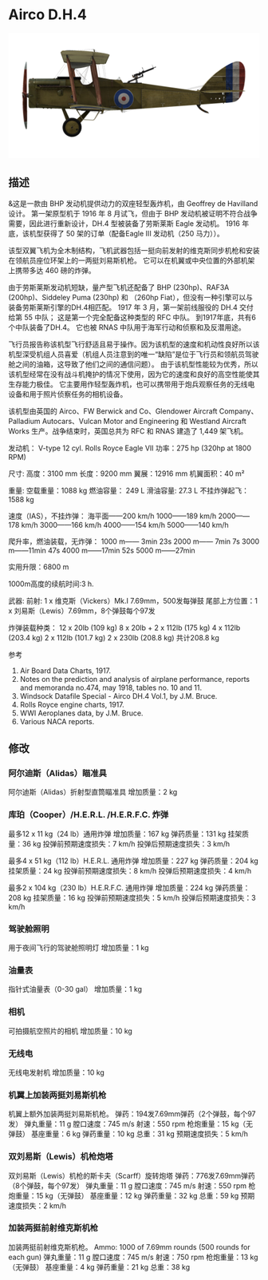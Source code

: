 ﻿# Airco D.H.4

![aircodh4](../images/aircodh4.png)

## 描述

&这是一款由 BHP 发动机提供动力的双座轻型轰炸机，由 Geoffrey de Havilland 设计。 第一架原型机于 1916 年 8 月试飞，但由于 BHP 发动机被证明不符合战争需要，因此进行重新设计，DH.4 型被装备了劳斯莱斯 Eagle 发动机。 1916 年底，该机型获得了 50 架的订单（配备Eagle III 发动机（250 马力））。

该型双翼飞机为全木制结构，飞机武器包括一挺向前发射的维克斯同步机枪和安装在领航员座位环架上的一两挺刘易斯机枪。 它可以在机翼或中央位置的外部机架上携带多达 460 磅的炸弹。

由于劳斯莱斯发动机短缺，量产型飞机还配备了 BHP (230hp)、RAF3A (200hp)、Siddeley Puma (230hp) 和 （260hp Fiat），但没有一种引擎可以与装备劳斯莱斯引擎的DH.4相匹配。 1917 年 3 月，第一架前线服役的 DH.4 交付给第 55 中队； 这是第一个完全配备这种类型的 RFC 中队。 到1917年底，共有6个中队装备了DH.4。 它也被 RNAS 中队用于海军行动和侦察和及反潜用途。

飞行员报告称该机型飞行舒适且易于操作。因为该机型的速度和机动性良好所以该机型深受机组人员喜爱（机组人员注意到的唯一“缺陷”是位于飞行员和领航员驾驶舱之间的油箱，这导致了他们之间的通信问题）。 由于该机型性能较为优秀，所以该机型经常在没有战斗机掩护的情况下使用，因为它的速度和良好的高空性能使其生存能力极佳。 它主要用作轻型轰炸机，也可以携带用于炮兵观察任务的无线电设备和用于照片侦察任务的相机设备。

该机型由英国的 Airco、FW Berwick and Co、Glendower Aircraft Company、Palladium Autocars、Vulcan Motor and Engineering 和 Westland Aircraft Works 生产。战争结束时，英国总共为 RFC 和 RNAS 建造了 1,449 架飞机。


发动机： V-type 12 cyl. Rolls Royce Eagle VII
功率：275 hp (320hp at 1800 RPM)

尺寸:
高度：3100 mm
长度：9200 mm
翼展：12916 mm
机翼面积：40 m²

重量:
空载重量：1088 kg
燃油容量： 249 L
滑油容量: 27.3 L
不挂炸弹起飞： 1588 kg

速度（IAS），不挂炸弹： 
海平面——200 km/h
1000——189 km/h
2000——178 km/h
3000——166 km/h
4000——154 km/h
5000——140 km/h

爬升率，燃油装载，无炸弹：
1000 m—— 3min 23s
2000 m—— 7min 7s
3000 m——11min 47s
4000 m——17min 52s
5000 m——27min

实用升限：6800 m

1000m高度的续航时间:3 h.

武器:
前射: 1 x 维克斯（Vickers）Mk.I 7.69mm，500发每弹鼓
尾部上方位置：1 x 刘易斯（Lewis）7.69mm，8个弹鼓每个97发

炸弹装载种类：
12 x 20lb (109 kg)
8 x 20lb + 2 x 112lb (175 kg)
4 x 112lb (203.4 kg)
2 x 112lb (101.7 kg)
2 x 230lb (208.8 kg)
共计208.8 kg

参考
1) Air Board Data Charts, 1917.
2) Notes on the prediction and analysis of airplane performance, reports and memoranda no.474, may 1918, tables no. 10 and 11.
3) Windsock Datafile Special - Airco DH.4 Vol.1, by J.M. Bruce.
4) Rolls Royce engine charts, 1917.
5) WWI Aeroplanes data, by J.M. Bruce.
6) Various NACA reports.

## 修改


### 阿尔迪斯（Alidas）瞄准具

阿尔迪斯（Alidas）折射型直筒瞄准具
增加质量：2 kg


### 库珀（Cooper）/H.E.R.L. /H.E.R.F.C. 炸弹

最多12 x 11 kg（24 lb）通用炸弹
增加质量：167 kg
弹药质量：131 kg
挂架质量：36 kg
投弹前预期速度损失：7 km/h
投弹后预期速度损失：3 km/h

最多4 x 51 kg（112 lb）H.E.R.L. 通用炸弹
增加质量：227 kg
弹药质量：204 kg
挂架质量：24 kg
投弹前预期速度损失：8 km/h
投弹后预期速度损失：4 km/h

最多2 x 104 kg（230 lb）H.E.R.F.C. 通用炸弹
增加质量：224 kg
弹药质量：208 kg
挂架质量：16 kg
投弹前预期速度损失：5 km/h
投弹后预期速度损失：3 km/h﻿

### 驾驶舱照明

用于夜间飞行的驾驶舱照明灯
增加质量：1 kg
﻿

### 油量表

指针式油量表（0-30 gal）
增加质量：1 kg


### 相机

可拍摄航空照片的相机
增加质量：10 kg


### 无线电

无线电发射机
增加质量：10 kg﻿

### 机翼上加装两挺刘易斯机枪

机翼上额外加装两挺刘易斯机枪。
弹药：194发7.69mm弹药（2个弹鼓，每个97发）
弹丸重量：11 g
膛口速度：745 m/s
射速：550 rpm
枪炮重量：15 kg（无弹鼓）
基座重量：6 kg
弹药重量：10 kg
总重：31 kg
预期速度损失：5 km/h﻿

### 双刘易斯（Lewis）机枪炮塔

双刘易斯（Lewis）机枪的斯卡夫（Scarff）旋转炮塔
弹药：776发7.69mm弹药（8个弹鼓，每个97发）
弹丸重量：11 g
膛口速度：745 m/s
射速：550 rpm
枪炮重量：15 kg（无弹鼓）
基座重量：12 kg
弹药重量：32 kg
总重：59 kg
预期速度损失：2 km/h﻿

### 加装两挺前射维克斯机枪

加装两挺前射维克斯机枪。
Ammo: 1000 of 7.69mm rounds (500 rounds for each gun)
弹丸重量：11 g
膛口速度：745 m/s
射速：750 rpm
枪炮重量：13 kg（无弹鼓）
基座重量：4 kg
弹药重量：21 kg
总重：38 kg
